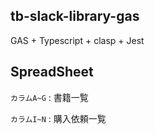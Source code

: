 ## tb-slack-library-gas

GAS + Typescript + clasp + Jest 

## SpreadSheet

`カラムA~G` : 書籍一覧  

`カラムI~N` : 購入依頼一覧

